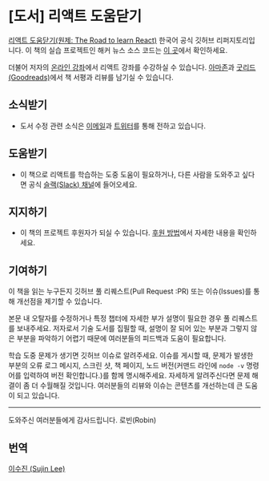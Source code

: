 # [도서] 리액트 도움닫기 
[리액트 도움닫기(원제: The Road to learn React)](https://www.robinwieruch.de/the-road-to-learn-react/) 한국어 공식 깃허브 리퍼지토리입니다. 이 책의 실습 프로젝트인 해커 뉴스 소스 코드는 [이 곳](https://github.com/the-road-to-learn-react/hackernews-client)에서 확인하세요.

더불어 저자의 [온라인 강좌](https://roadtoreact.com/)에서 리액트 강좌를 수강하실 수 있습니다. [아마존](https://www.amazon.com/dp/B077HJFCQX?tag=21moves-20)과 [굿리드(Goodreads)](https://www.goodreads.com/book/show/37503118-the-road-to-learn-react)에서 책 서평과 리뷰를 남기실 수 있습니다.

## 소식받기
* 도서 수정 관련 소식은 [이메일](https://www.getrevue.co/profile/rwieruch)과 [트위터](https://twitter.com/rwieruch)를 통해 전하고 있습니다.

## 도움받기
* 이 책으로 리액트를 학습하는 도중 도움이 필요하거나, 다른 사람을 도와주고 싶다면 공식 [슬랙(Slack) 채널](https://slack-the-road-to-learn-react.wieruch.com/)에 들어오세요.

## 지지하기
* 이 책의 프로젝트 후원자가 되실 수 있습니다. [후원 방법](https://www.robinwieruch.de/about/)에서 자세한 내용을 확인하세요.

## 기여하기
이 책을 읽는 누구든지 깃허브 풀 리퀘스트(Pull Request :PR) 또는 이슈(Issues)를 통해 개선점을 제기할 수 있습니다.

본문 내 오탈자를 수정하거나 특정 챕터에 자세한 부가 설명이 필요한 경우 풀 리퀘스트를 보내주세요. 저자로서 기술 도서를 집필할 때, 설명이 잘 되어 있는 부분과 그렇지 않은 부분을 파악하기 어렵기 때문에 여러분들의 피드백과 도움이 필요합니다.

학습 도중 문제가 생기면 깃허브 이슈로 알려주세요. 이슈를 게시할 때, 문제가 발생한 부분의 오류 로그 메시지, 스크린 샷, 책 페이지, 노드 버전(커맨드 라인에 `node -v` 명령어를 입력하여 버전 확인합니다.)를 함께 명시해주세요. 자세하게 알려주신다면 문제 해결이 좀 더 수월해질 것입니다. 여러분들의 리뷰와 이슈는 콘텐츠를 개선하는데 큰 도움이 되고 있습니다.

---
도와주신 여러분들에게 감사드립니다.
로빈(Robin)

## 번역
[이수진 (Sujin Lee)](https://github.com/sujinleeme)
